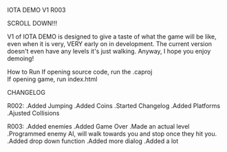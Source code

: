 IOTA DEMO V1 R003

SCROLL DOWN!!!

V1 of IOTA DEMO is designed to give a taste of what the game will be like, even when it is very, VERY early on in development. The current version doesn't even have any levels it's just walking. Anyway, I hope you enjoy demoing!

How to Run
If opening source code, run the .caproj       
If opening game, run index.html


CHANGELOG

R002:
.Added Jumping
.Added Coins
.Started Changelog
.Added Platforms
.Ajusted Collisions

R003:
.Added enemies
.Added Game Over
.Made an actual level
.Programmed enemy AI, will walk towards you and stop once they hit you.
.Added drop down function
.Added more dialog
.Added a lot